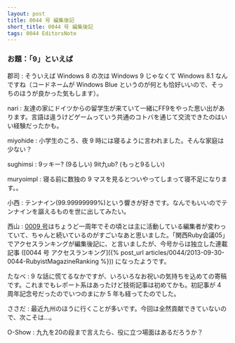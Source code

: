 ```yaml
---
layout: post
title: 0044 号 編集後記
short_title: 0044 号 編集後記
tags: 0044 EditorsNote
---
```



### お題：「9」といえば

郡司
:  そういえば Windows 8 の次は Windows 9 じゃなくて Windows 8.1 なんですね（コードネームが Windows Blue というのが何とも恰好いいので、そっちのほうが良かった気もします）。

nari
:  友達の家にドイツからの留学生が来ていて一緒にFF9をやった思い出があります。言語は違うけどゲームっていう共通のコトバを通じて交流できたのはいい経験だったかも。

miyohide
:  小学生のころ、夜 9 時には寝るように言われました。そんな家庭は少ない？

sughimsi
:  9ッキー? (9るしい) 9it九ub? (もっと9るしい)

muryoimpl
:  寝る前に数独の 9 マスを見るとついやってしまって寝不足になります。。

小西
:  テンナイン(99.99999999%)という響きが好きです。なんでもいいのでテンナインを謳えるものを世に出してみたい。

西山
:  [0009 号](0009)はちょうど一周年でその頃とは主に活動している編集者が変わっていて、ちゃんと続いているのがすごいなあと思いました。「関西Ruby会議05」でアクセスランキングが編集後記に、と言いましたが、今号からは独立した連載記事 ([0044 号 アクセスランキング]({% post_url articles/0044/2013-09-30-0044-RubyistMagazineRanking %})) になったようです。

たなべ
:  9 な話に慌てるなかですが、いろいろなお祝いの気持ちを込めての寄稿です。これまでもレポート系はあったけど技術記事は初めてかも。初記事が 4 周年記念号だったのでいつのまにか 5 年も経ってたのでした。

ささだ
:  最近九州のほうに行くことが多いです。今回は全然貢献できていないので、次こそは...。

O-Show
:  九九を20の段まで言えたら、役に立つ場面はあるだろうか？



